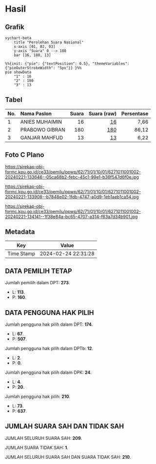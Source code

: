 # Hasil

## Grafik

```mermaid
xychart-beta
    title "Perolehan Suara Nasional"
    x-axis [01, 02, 03]
    y-axis "Suara" 0 --> 180
    bar [16, 180, 13]
```

```mermaid
%%{init: {"pie": {"textPosition": 0.5}, "themeVariables": {"pieOuterStrokeWidth": "5px"}} }%%
pie showData
    "1" : 16
    "2" : 180
    "3" : 13
```

## Tabel

| No. | Nama Paslon    | Suara | Suara (raw) | Persentase |
|:--- |:-------------- | -----:| -----------:| ----------:|
| 1   | ANIES MUHAIMIN | 16    | [16][p-1]   | 7,66       |
| 2   | PRABOWO GIBRAN | 180   | [180][p-2]  | 86,12      |
| 3   | GANJAR MAHFUD  | 13    | [13][p-3]   | 6,22       |


[p-1]: https://github.com/gigit-pemilu/pemilu-2024/blob/main/pilpres/hitung-suara/sub/62-kalimantan-tengah/sub/71-kota-palangkaraya/sub/01-pahandut/sub/1001-pahandut/sub/002-tps/sub/paslon-1.txt
[p-2]: https://github.com/gigit-pemilu/pemilu-2024/blob/main/pilpres/hitung-suara/sub/62-kalimantan-tengah/sub/71-kota-palangkaraya/sub/01-pahandut/sub/1001-pahandut/sub/002-tps/sub/paslon-2.txt
[p-3]: https://github.com/gigit-pemilu/pemilu-2024/blob/main/pilpres/hitung-suara/sub/62-kalimantan-tengah/sub/71-kota-palangkaraya/sub/01-pahandut/sub/1001-pahandut/sub/002-tps/sub/paslon-3.txt

## Foto C Plano

https://sirekap-obj-formc.kpu.go.id/ce33/pemilu/ppwp/62/71/01/10/01/6271011001002-20240221-133646--05ca68b2-febc-45c1-99e1-b36f547d6f0e.jpg

https://sirekap-obj-formc.kpu.go.id/ce33/pemilu/ppwp/62/71/01/10/01/6271011001002-20240221-133908--b7848e02-1fdb-4747-a0d9-1eb1aeb1ca54.jpg

https://sirekap-obj-formc.kpu.go.id/ce33/pemilu/ppwp/62/71/01/10/01/6271011001002-20240221-134141--1f38e84a-bc65-4707-a314-f63a7d34b901.jpg


## Metadata

| Key        | Value               |
| ---------- | ------------------- |
| Time Stamp | 2024-02-24 22:31:28 |


## DATA PEMILIH TETAP

Jumlah pemilih dalam DPT: **273**.
 * L: **113**.
 * P: **160**.

## DATA PENGGUNA HAK PILIH

Jumlah pengguna hak pilih dalam DPT: **174**.
 * L: **67**.
 * P: **507**.

Jumlah pengguna hak pilih dalam DPTb: **12**.
 * L: **2**.
 * P: **0**.

Jumlah pengguna hak pilih dalam DPK: **24**.
 * L: **4**.
 * P: **20**.

Jumlah pengguna hak pilih: **210**.
 * L: **73**.
 * P: **637**.

## JUMLAH SUARA SAH DAN TIDAK SAH

JUMLAH SELURUH SUARA SAH: **209**.

JUMLAH SUARA TIDAK SAH: **1**.

JUMLAH SELURUH SUARA SAH DAN SUARA TIDAK SAH: **210**.


